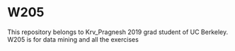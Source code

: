 # W205
This repository belongs to Krv_Pragnesh 2019 grad student of UC Berkeley. 
W205 is for data mining and all the exercises

